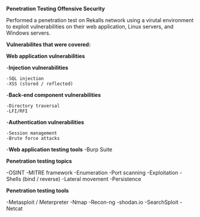 **Penetration Testing Offensive Security**

Performed a penetration test on Rekalls network using a virutal environment to exploit vulnerabilities on their web application, Linux servers, and Windows servers. 

**Vulnerabilites that were covered:**

**Web application vulnerabilities**

  -**Injection vulnerabilities**

    -SQL injection
    -XSS (stored / reflected)


  -**Back-end component vulnerabilities**

    -Directory traversal
    -LFI/RFI


  -**Authentication vulnerabilities**

    -Session management
    -Brute force attacks


  -**Web application testing tools** 
      -Burp Suite


**Penetration testing topics**

-OSINT
-MITRE framework
-Enumeration
-Port scanning
-Exploitation
-Shells (bind / reverse)
-Lateral movement
-Persistence


**Penetration testing tools**

-Metasploit / Meterpreter
-Nmap
-Recon-ng
-shodan.io
-SearchSploit
-Netcat
